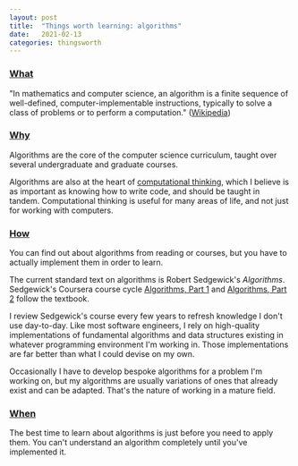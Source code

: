 ```yaml
---
layout: post
title:  "Things worth learning: algorithms"
date:   2021-02-13
categories: thingsworth
---
```


### [What](#what)

"In mathematics and computer science, an algorithm is a finite sequence of well-defined, computer-implementable instructions, typically to solve a class of problems or to perform a computation." ([Wikipedia](https://en.wikipedia.org/wiki/Algorithm))

### [Why](#why)

Algorithms are the core of the computer science curriculum, taught over several undergraduate and graduate courses.

Algorithms are also at the heart of [computational thinking](https://en.wikipedia.org/wiki/Computational_thinking), which I believe is as important as knowing how to write code, and should be taught in tandem. Computational thinking is useful for many areas of life, and not just for working with computers.

### [How](#how)

You can find out about algorithms from reading or courses, but you have to actually implement them in order to learn.

The current standard text on algorithms is Robert Sedgewick's _Algorithms_. Sedgewick's Coursera course cycle [Algorithms, Part 1](https://www.coursera.org/learn/algorithms-part1) and [Algorithms, Part 2](https://www.coursera.org/learn/algorithms-part2) follow the textbook.

I review Sedgewick's course every few years to refresh knowledge I don't use day-to-day. Like most software engineers, I rely on high-quality implementations of fundamental algorithms and data structures existing in whatever programming environment I'm working in. Those implementations are far better than what I could devise on my own.

Occasionally I have to develop bespoke algorithms for a problem I'm working on, but my algorithms are usually variations of ones that already exist and can be adapted. That's the nature of working in a mature field.

### [When](#when)

The best time to learn about algorithms is just before you need to apply them. You can't understand an algorithm completely until you've implemented it.
